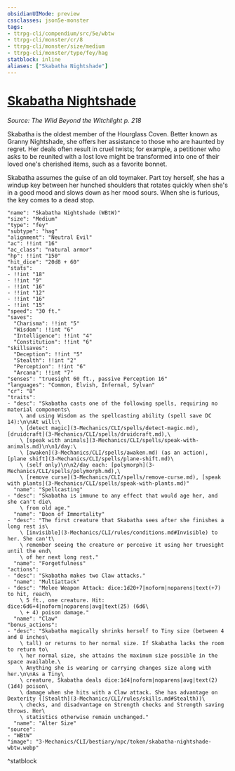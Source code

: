 ```yaml
---
obsidianUIMode: preview
cssclasses: json5e-monster
tags:
- ttrpg-cli/compendium/src/5e/wbtw
- ttrpg-cli/monster/cr/8
- ttrpg-cli/monster/size/medium
- ttrpg-cli/monster/type/fey/hag
statblock: inline
aliases: ["Skabatha Nightshade"]
---
```

# [Skabatha Nightshade](3-Mechanics\CLI\bestiary\npc/skabatha-nightshade-wbtw.md)
*Source: The Wild Beyond the Witchlight p. 218*  

Skabatha is the oldest member of the Hourglass Coven. Better known as Granny Nightshade, she offers her assistance to those who are haunted by regret. Her deals often result in cruel twists; for example, a petitioner who asks to be reunited with a lost love might be transformed into one of their loved one's cherished items, such as a favorite bonnet.

Skabatha assumes the guise of an old toymaker. Part toy herself, she has a windup key between her hunched shoulders that rotates quickly when she's in a good mood and slows down as her mood sours. When she is furious, the key comes to a dead stop.

```statblock
"name": "Skabatha Nightshade (WBtW)"
"size": "Medium"
"type": "fey"
"subtype": "hag"
"alignment": "Neutral Evil"
"ac": !!int "16"
"ac_class": "natural armor"
"hp": !!int "150"
"hit_dice": "20d8 + 60"
"stats":
- !!int "18"
- !!int "9"
- !!int "16"
- !!int "12"
- !!int "16"
- !!int "15"
"speed": "30 ft."
"saves":
  "Charisma": !!int "5"
  "Wisdom": !!int "6"
  "Intelligence": !!int "4"
  "Constitution": !!int "6"
"skillsaves":
  "Deception": !!int "5"
  "Stealth": !!int "2"
  "Perception": !!int "6"
  "Arcana": !!int "7"
"senses": "truesight 60 ft., passive Perception 16"
"languages": "Common, Elvish, Infernal, Sylvan"
"cr": "8"
"traits":
- "desc": "Skabatha casts one of the following spells, requiring no material components\
    \ and using Wisdom as the spellcasting ability (spell save DC 14):\n\nAt will:\
    \ [detect magic](3-Mechanics/CLI/spells/detect-magic.md), [druidcraft](3-Mechanics/CLI/spells/druidcraft.md),\
    \ [speak with animals](3-Mechanics/CLI/spells/speak-with-animals.md)\n\n1/day:\
    \ [awaken](3-Mechanics/CLI/spells/awaken.md) (as an action), [plane shift](3-Mechanics/CLI/spells/plane-shift.md)\
    \ (self only)\n\n2/day each: [polymorph](3-Mechanics/CLI/spells/polymorph.md),\
    \ [remove curse](3-Mechanics/CLI/spells/remove-curse.md), [speak with plants](3-Mechanics/CLI/spells/speak-with-plants.md)"
  "name": "Spellcasting"
- "desc": "Skabatha is immune to any effect that would age her, and she can't die\
    \ from old age."
  "name": "Boon of Immortality"
- "desc": "The first creature that Skabatha sees after she finishes a long rest is\
    \ [invisible](3-Mechanics/CLI/rules/conditions.md#Invisible) to her. She can't\
    \ remember seeing the creature or perceive it using her truesight until the end\
    \ of her next long rest."
  "name": "Forgetfulness"
"actions":
- "desc": "Skabatha makes two Claw attacks."
  "name": "Multiattack"
- "desc": "Melee Weapon Attack: dice:1d20+7|noform|noparens|text(+7) to hit, reach\
    \ 5 ft., one creature. Hit: dice:6d6+4|noform|noparens|avg|text(25) (6d6\
    \ + 4) poison damage."
  "name": "Claw"
"bonus_actions":
- "desc": "Skabatha magically shrinks herself to Tiny size (between 4 and 8 inches\
    \ tall) or returns to her normal size. If Skabatha lacks the room to return to\
    \ her normal size, she attains the maximum size possible in the space available.\
    \ Anything she is wearing or carrying changes size along with her.\n\nAs a Tiny\
    \ creature, Skabatha deals dice:1d4|noform|noparens|avg|text(2) (1d4) poison\
    \ damage when she hits with a Claw attack. She has advantage on Dexterity ([Stealth](3-Mechanics/CLI/rules/skills.md#Stealth))\
    \ checks, and disadvantage on Strength checks and Strength saving throws. Her\
    \ statistics otherwise remain unchanged."
  "name": "Alter Size"
"source":
- "WBtW"
"image": "3-Mechanics/CLI/bestiary/npc/token/skabatha-nightshade-wbtw.webp"
```
^statblock